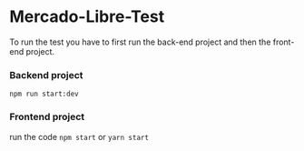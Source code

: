 # Mercado-Libre-Test

To run the test you have to first run the back-end project and then the front-end project.

### Backend project

`npm run start:dev`

### Frontend project

run the code
`npm start`
or
`yarn start`
